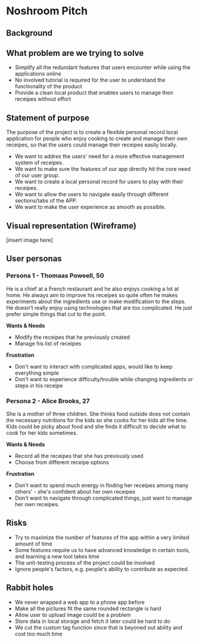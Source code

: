 # Noshroom Pitch

## Background



## What problem are we trying to solve
- Simplify all the redundant features that users encounter while using the applications online
- No involved tutorial is required for the user to understand the functionality of the product
- Provide a clean local product that enables users to manage their receipes without effort

## Statement of purpose
The purpose of the project is to create a flexible personal record local application for people who enjoy cooking to create and manage their own receipes, so that the users could manage their receipes easily locally.
- We want to addres the users' need for a more effective management system of receipes.
- We want to make sure the features of our app directly hit the core need of our user group.
- We want to create a local personal record for users to play with their receipes.
- We want to allow the users to navigate easily through different sections/tabs of the APP.
- We want to make the user experience as smooth as possible.
## Visual representation (Wireframe) 


[insert image here]


## User personas
### Persona 1 - Thomaas Poweell, 50
He is a chief at a French restaurant and he also enjoys cooking a lot at home. He always aim to improve his receipes so quite often he makes experiments about the ingredients use or make modification to the steps. He doesn't really enjoy using technologies that are too complicated. He just prefer simple things that cut to the point.  <br>

__Wants & Needs__
- Modify the receipes that he previously created
- Manage his list of receipes

__Frustration__
- Don't want to interact with complicated apps, would like to keep everything simple
- Don't want to experience difficulty/trouble while changing ingredients or steps in his receipe




### Persona 2 - Alice Brooks, 27
She is a mother of three children. She thinks food outside does not contain the necessary nutritions for the kids so she cooks for her kids all the time. Kids could be picky about food and she finds it difficult to decide what to cook for her kids sometimes.<br>

__Wants & Needs__
- Record all the receipes that she has previously used
- Choose from different receipe options

__Frustration__
- Don't want to spend much energy in finding her receipes among many others' - she's confident about her own receipes
- Don't want to navigate through complicated things, just want to manage her own receipes.


## Risks
- Try to maximize the number of features of the app within a very limited amount of time
- Some features require us to have advanced knowledge in certain tools, and learning a new tool takes time
- The unit-testing process of the project could be involved
- Ignore people's factors, e.g. people's ability to contribute as expected.

## Rabbit holes
- We never wrapped a web app to a phone app before
- Make all the pictures fit the same rounded rectangle is hard
- Allow user to upload image could be a problem
- Store data in local storage and fetch it later could be hard to do
- We cut the custom tag function since that is beyoned out ability and cost too much time


